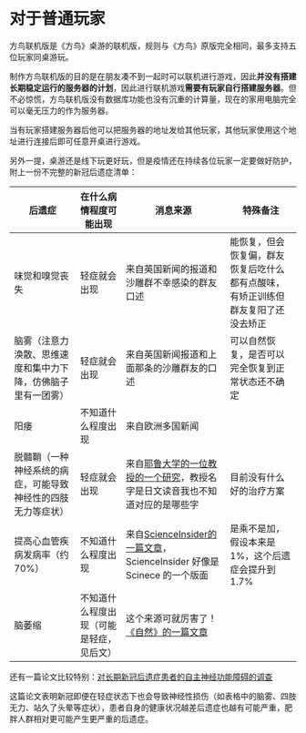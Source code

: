# 对于普通玩家

方鸟联机版是《方鸟》桌游的联机版，规则与《方鸟》原版完全相同，最多支持五位玩家同桌游玩。  

制作方鸟联机版的目的是在朋友凑不到一起时可以联机进行游戏，因此**并没有搭建长期稳定运行的服务器的计划**，因此进行联机游戏**需要有玩家自行搭建服务器**。但不必惊慌，方鸟联机版没有数据库功能也没有沉重的计算量，现在的家用电脑完全可以毫无压力的作为服务器。  

当有玩家搭建服务器后他可以把服务器的地址发给其他玩家，其他玩家使用这个地址进行连接后即可任意开桌进行游戏。  

另外一提，桌游还是线下玩更好玩，但是疫情还在持续各位玩家一定要做好防护，附上一份不完整的新冠后遗症清单：  

| 后遗症 | 在什么病情程度可能出现 | 消息来源 | 特殊备注 |
| ---- | ---- | ---- | ---- |
| 味觉和嗅觉丧失 | 轻症就会出现 | 来自英国新闻的报道和沙雕群不幸感染的群友口述 | 能恢复，但会恢复偏，群友恢复后吃什么都有点酸味，有矫正训练但群友复阳了还没去矫正 |
| 脑雾（注意力涣散、思维速度和集中力下降，仿佛脑子里有一团雾） | 轻症就会出现 | 来自英国新闻报道和上面那条的沙雕群友的口述 | 可以自然恢复，是否可以完全恢复到正常状态还不确定 |
| 阳痿 | 不知道什么程度出现 | 来自欧洲多国新闻 | |
| 脱髓鞘（一种神经系统的病症，可能导致神经性的四肢无力等症状） | 轻症就会出现 | 来自[耶鲁大学的一位教授的一个研究](https://www.biorxiv.org/content/10.1101/2022.01.07.475453v1#:~:text=Follow%20this%20preprint-,Mild%20respiratory%20SARS%2DCoV%2D2%20infection%20can%20cause%20multi%2D,myelin%20loss%20in%20the%20brain)，教授名字是日文读音我也不知道对应的是哪些字 | 目前没有什么好的治疗方案 |
| 提高心血管疾病发病率（约 70%） | 不知道什么程度出现 | 来自[ScienceInsider的一篇文章](https://www.science.org/content/article/covid-19-takes-serious-toll-heart-health-full-year-after-recovery#:~:text=COVID%2D19%20boosted%20the%20risk,embolism%2C%20and%20deep%20vein%20thrombosis.)，ScienceInsider 好像是 Scinece 的一个版面 | 是乘不是加，假设本来是 1%，这个后遗症会提升到 1.7% |
| 脑萎缩 | 不知道什么程度出现（可能是轻症，见后文） | 这个来源可就厉害了！[《自然》的一篇文章](https://www.nature.com/articles/s41586-022-04569-5#:~:text=There%20is%20strong%20evidence%20for,mechanisms%20contributing%20to%20brain%20pathology.) | |

还有一篇论文比较特别：[对长期新冠后遗症患者的自主神经功能障碍的调查](https://www.medrxiv.org/content/10.1101/2022.04.25.22274300v1)

这篇论文表明新冠即便在轻症状态下也会导致神经性损伤（如表格中的脑雾、四肢无力、站久了头晕等症状），患者自身的健康状况越差后遗症也越有可能严重，肥胖人群相对更可能产生更严重的后遗症。
